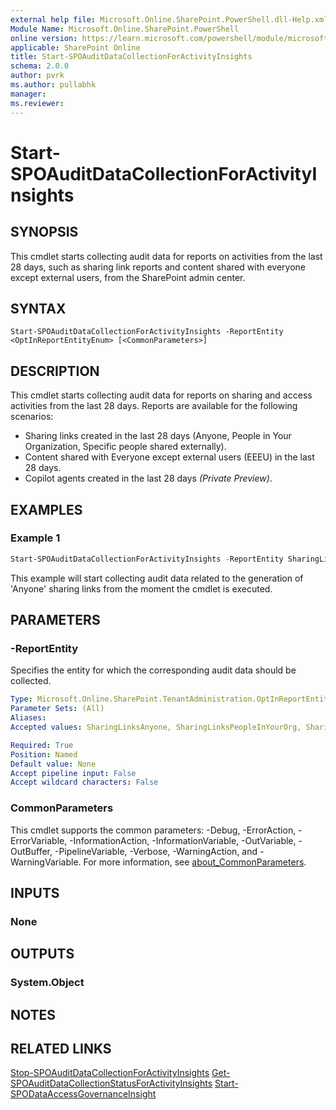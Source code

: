 ```yaml
---
external help file: Microsoft.Online.SharePoint.PowerShell.dll-Help.xml
Module Name: Microsoft.Online.SharePoint.PowerShell
online version: https://learn.microsoft.com/powershell/module/microsoft.online.sharepoint.powershell/start-spoauditdatacollectionforactivityinsights
applicable: SharePoint Online
title: Start-SPOAuditDataCollectionForActivityInsights
schema: 2.0.0
author: pvrk
ms.author: pullabhk
manager:
ms.reviewer:
---
```


# Start-SPOAuditDataCollectionForActivityInsights

## SYNOPSIS

This cmdlet starts collecting audit data for reports on activities from the last 28 days, such as sharing link reports and content shared with everyone except external users, from the SharePoint admin center.

## SYNTAX

```
Start-SPOAuditDataCollectionForActivityInsights -ReportEntity <OptInReportEntityEnum> [<CommonParameters>]
```

## DESCRIPTION

This cmdlet starts collecting audit data for reports on sharing and access activities from the last 28 days. Reports are available for the following scenarios:

- Sharing links created in the last 28 days (Anyone, People in Your Organization, Specific people shared externally).
- Content shared with Everyone except external users (EEEU) in the last 28 days.
- Copilot agents created in the last 28 days *(Private Preview)*.

## EXAMPLES

### Example 1

```powershell
Start-SPOAuditDataCollectionForActivityInsights -ReportEntity SharingLinks_Anyone
```

This example will start collecting audit data related to the generation of 'Anyone' sharing links from the moment the cmdlet is executed.

## PARAMETERS

### -ReportEntity

Specifies the entity for which the corresponding audit data should be collected.

```yaml
Type: Microsoft.Online.SharePoint.TenantAdministration.OptInReportEntityEnum
Parameter Sets: (All)
Aliases:
Accepted values: SharingLinksAnyone, SharingLinksPeopleInYourOrg, SharingLinksGuests, EveryoneExceptExternalUsersAtSite, EveryoneExceptExternalUsersForItems, CopilotAppInsights

Required: True
Position: Named
Default value: None
Accept pipeline input: False
Accept wildcard characters: False
```

### CommonParameters
This cmdlet supports the common parameters: -Debug, -ErrorAction, -ErrorVariable, -InformationAction, -InformationVariable, -OutVariable, -OutBuffer, -PipelineVariable, -Verbose, -WarningAction, and -WarningVariable. For more information, see [about_CommonParameters](https://go.microsoft.com/fwlink/?LinkID=113216).

## INPUTS

### None

## OUTPUTS

### System.Object

## NOTES

## RELATED LINKS

[Stop-SPOAuditDataCollectionForActivityInsights](./Stop-SPOAuditDataCollectionForActivityInsights.md)
[Get-SPOAuditDataCollectionStatusForActivityInsights](./Get-SPOAuditDataCollectionStatusForActivityInsights.md)
[Start-SPODataAccessGovernanceInsight](./Start-SPODataAccessGovernanceInsight.md)
